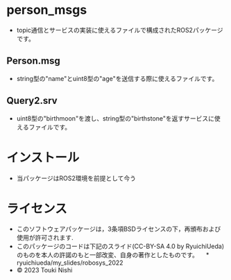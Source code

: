 # person_msgs
  * topic通信とサービスの実装に使えるファイルで構成されたROS2パッケージです。
## Person.msg
  * string型の"name"とuint8型の"age"を送信する際に使えるファイルです。
## Query2.srv
  * uint8型の"birthmoon"を渡し、string型の"birthstone"を返すサービスに使えるファイルです。
# インストール
  * 当パッケージはROS2環境を前提として今う
# ライセンス
  * このソフトウェアパッケージは，3条項BSDライセンスの下，再頒布および使用が許可されます.
  * このパッケージのコードは下記のスライド(CC-BY-SA 4.0 by RyuichiUeda)のものを本人の許諾のもと一部改変、自身の著作としたものです。 　* ryuichiueda/my_slides/robosys_2022
  * © 2023 Touki Nishi

